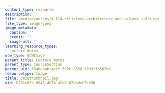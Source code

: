 ```yaml
---
content_type: resource
description: ''
file: /media/courses/4-614-religious-architecture-and-islamic-cultures-fall-2002/b231e62c69464b7b42e807abdee7eb90_5028thumbnail.jpg
file_type: image/jpeg
image_metadata:
  caption: ''
  credit: ''
  image-alt: ''
learning_resource_types:
- Lecture Notes
ocw_type: OCWImage
parent_title: Lecture Notes
parent_type: CourseSection
parent_uid: 68abeaab-4eff-532c-e858-18d3ffb567bd
resourcetype: Image
title: 5028thumbnail.jpg
uid: b231e62c-6946-4b7b-42e8-07abdee7eb90
---
```


